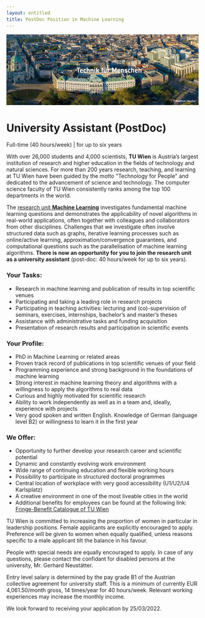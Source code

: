 ```yaml
---
layout: entitled
title: PostDoc Position in Machine Learning
---
```


![TU_Hauptgebaeude](../TU_Hauptgebaeude_neu.jpg)

# University Assistant (PostDoc)

Full-time (40 hours/week) | for up to six years

With over 26,000 students and 4,000 scientists, **TU Wien** is Austria’s largest institution of research and higher education in the fields of technology and natural sciences. For more than 200 years research, teaching, and learning at TU Wien have been guided by the motto "Technology for People" and dedicated to the advancement of science and technology. The computer science faculty of TU Wien consistently ranks among the top 100 departments in the world. 

The [research unit **Ma﻿chine Learning**](https://www.ml.tuwien.ac.at/) investigates fundamental machine learning questions and demonstrates the applicability of novel algorithms in real-world applications, often together with colleagues and collaborators from other disciplines. Challenges that we investigate often involve structured data such as graphs, iterative learning processes such as online/active learning, approximation/convergence guarantees, and computational questions such as the parallelisation of machine learning algorithms. **There is now an opportunity for you to join the research unit as a university assistant** (post-doc: 40 hours/week for up to six years). 

### Your Tasks: 

- Research in machine learning and publication of results in top scientific venues 
- Participating and taking a leading role in research projects 
- Participating in teaching activities: lecturing and (co)-supervision of seminars, exercises, internships, bachelor’s and master’s theses 
- Assistance with administrative tasks and funding acquisition 
- Presentation of research results and participation in scientific events 

### Your Profile: 

- PhD in Machine Learning or related areas 
- Proven track record of publications in top scientific venues of your field 
- Programming experience and strong background in the foundations of machine learning 
- Strong interest in machine learning theory and algorithms with a willingness to apply the algorithms to real data 
- Curious and highly motivated for scientific research 
- Ability to work independently as well as in a team and, ideally, experience with projects 
- Very good spoken and written English. Knowledge of German (language level B2) or willingness to learn it in the first year 

### We Offer: 

- Opportunity to further develop your research career and scientific potential 
- Dynamic and constantly evolving work environment 
- Wide range of continuing education and flexible working hours 
- Possibility to participate in structured doctoral programmes 
- Central location of workplace with very good accessibility (U1/U2/U4 Karlsplatz) 
- A creative environment in one of the most liveable cities in the world 
- Additional benefits for employees can be found at the following link: [Fringe-Benefit Catalogue of TU Wien](https://url.tuwien.at/cfjyv)
 

 

TU Wien is committed to increasing the proportion of women in particular in leadership positions. Female applicants are explicitly encouraged to apply. Preference will be given to women when equally qualified, unless reasons specific to a male applicant tilt the balance in his favour.  

People with special needs are equally encouraged to apply. In case of any questions, please contact the confidant for disabled persons at the university, Mr. Gerhard Neustätter.  

Entry level salary is determined by the pay grade B1 of the Austrian collective agreement for university staff. This is a minimum of currently EUR 4,061.50/month gross, 14 times/year for 40 hours/week. Relevant working experiences may increase the monthly income. 

We look forward to receiving your application by 25/03/2022. 

